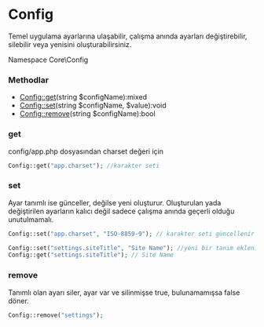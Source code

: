 # Config

Temel uygulama ayarlarına ulaşabilir, çalışma anında ayarları değiştirebilir, silebilir veya yenisini oluşturabilirsiniz.

Namespace Core\Config

### Methodlar

- [Config::get](#get)(string $configName):mixed
- [Config::set](#set)(string $configName, $value):void
- [Config::remove](#remove)(string $configName):bool



### get

config/app.php dosyasından charset değeri için

```php
Config::get("app.charset"); //karakter seti
```



### set

Ayar tanımlı ise günceller, değilse yeni oluşturur. Oluşturulan yada değiştirilen ayarların kalıcı değil sadece çalışma anında geçerli olduğu unutulmamalı.

```php
Config::set("app.charset", "ISO-8859-9"); // karakter seti güncellenir

Config::set("settings.siteTitle", "Site Name"); //yeni bir tanım eklenir
Config::get("settings.siteTitle"); // Site Name
```



### remove

Tanımlı olan ayarı siler, ayar var ve silinmişse true, bulunamamışsa false döner.

```php
Config::remove("settings"); 
```

